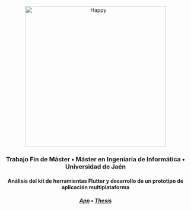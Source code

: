 <div align="center">
   <img src="https://raw.githubusercontent.com/flutter/website/master/src/_assets/image/flutter-lockup.png" alt="Happy" width="380"/>
   <h3>Trabajo Fin de Máster • Máster en Ingeniaría de Informática • Universidad de Jaén</h3>
   <h4>Análisis del kit de herramientas Flutter y desarrollo de un prototipo de aplicación multiplataforma</h4>
   <h5><a href="https://github.com/AdSoNaTuRaL/tfm-uja-flutter/tree/main/dev/neat">App</a> • <a href="https://github.com/AdSoNaTuRaL/tfm-uja-flutter/tree/main/doc">Thesis</a></h5>
</div>

